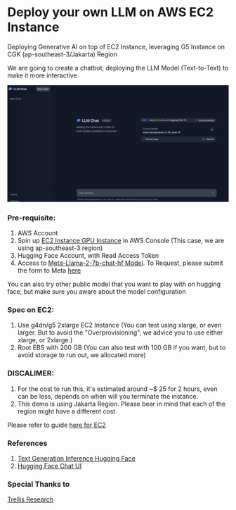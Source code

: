 # Deploy your own LLM on AWS EC2 Instance
Deploying Generative AI on top of EC2 Instance, leveraging G5 Instance on CGK (ap-southeast-3/Jakarta) Region

We are going to create a chatbot, deploying the LLM Model (Text-to-Text) to make it more interactive

<img src="./LLMChat.png" alt="LLM Chatbot"/>

### Pre-requisite:
1. AWS Account
2. Spin up [EC2 Instance GPU Instance](https://ap-southeast-3.console.aws.amazon.com/console/home?region=ap-southeast-3#) in AWS Console (This case, we are using ap-southeast-3 region)
3. Hugging Face Account, with Read Access Token
4. Access to [Meta-Llama-2-7b-chat-hf Model](https://huggingface.co/meta-llama/Llama-2-7b-chat-hf). To Request, please submit the form to Meta [here](https://ai.meta.com/resources/models-and-libraries/llama-downloads/)

You can also try other public model that you want to play with on hugging face, but make sure you aware about the model configuration

### Spec on EC2:
1. Use g4dn/g5 2xlarge EC2 Instance (You can test using xlarge, or even larger. But to avoid the "Overprovisioning", we advice you to use either xlarge, or 2xlarge.)
2. Root EBS with 200 GB (You can also test with 100 GB if you want, but to avoid storage to run out, we allocated more)

### DISCALIMER:
1. For the cost to run this, it's estimated around ~$ 25 for 2 hours, even can be less, depends on when will you terminate the instance.
2. This demo is using Jakarta Region. Please bear in mind that each of the region might have a different cost

Please refer to guide [here for EC2](./G5%20EC2/EC2Guidance.md)

### References
1. [Text Generation Inference Hugging Face](https://github.com/huggingface/text-generation-inference)
2. [Hugging Face Chat UI](https://github.com/huggingface/chat-ui)

### Special Thanks to
[Trellis Research](https://github.com/TrelisResearch)